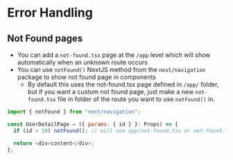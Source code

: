 # Error Handling

## Not Found pages
- You can add a `not-found.tsx` page at the `/app` level which will show automatically when an unknown route occurs
- You can use `notFound()` NextJS method from the `next/navigation` package to show not found page in components
  - By default this uses the not-found.tsx page defined in `/app/` folder, but if you want a custom not found page, just make a new `not-found.tsx` file in folder of the route you want to use `notFound()` in.
```javascript
import { notFound } from "next/navigation";

const UserDetailPage = ({ params: { id } }: Props) => {
  if (id > 10) notFound(); // will use app/not-found.tsx or not-found.tsx in same folder if present.

  return <div>content</div>;
};
```